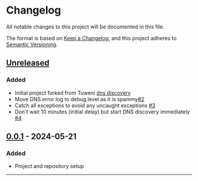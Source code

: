 # Changelog
All notable changes to this project will be documented in this file.

The format is based on [Keep a Changelog](https://keepachangelog.com/en/1.1.0/),
and this project adheres to [Semantic Versioning](https://semver.org/spec/v2.0.0.html).

## [Unreleased]

### Added

- Initial project forked from Tuweni [dns discovery](https://github.com/tmio/tuweni/tree/main/dns-discovery)
- Move DNS error log to debug level as it is spammy[#2](https://github.com/Consensys/besu-dns-discovery/pull/2)
- Catch all exceptions to avoid any uncaught exceptions [#3](https://github.com/Consensys/besu-dns-discovery/pull/3)
- Don't wait 10 minutes (initial delay) but start DNS discovery immediately [#4](https://github.com/Consensys/besu-dns-discovery/pull/4)

## [0.0.1] - 2024-05-21

### Added

- Project and repository setup

---
[unreleased]: https://github.com/Consensys/besu-dns-discovery/compare/v0.0.1...HEAD
[0.0.1]: https://github.com/Consensys/besu-dns-discovery/releases/tag/v0.0.1
